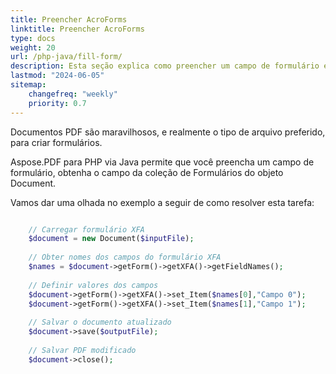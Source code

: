 ```yaml
---
title: Preencher AcroForms
linktitle: Preencher AcroForms
type: docs
weight: 20
url: /php-java/fill-form/
description: Esta seção explica como preencher um campo de formulário em um documento PDF com Aspose.PDF para PHP via Java.
lastmod: "2024-06-05"
sitemap:
    changefreq: "weekly"
    priority: 0.7
---
```


Documentos PDF são maravilhosos, e realmente o tipo de arquivo preferido, para criar formulários.

Aspose.PDF para PHP via Java permite que você preencha um campo de formulário, obtenha o campo da coleção de Formulários do objeto Document.

Vamos dar uma olhada no exemplo a seguir de como resolver esta tarefa:

```php

    // Carregar formulário XFA
    $document = new Document($inputFile);
    
    // Obter nomes dos campos do formulário XFA
    $names = $document->getForm()->getXFA()->getFieldNames();
        
    // Definir valores dos campos        
    $document->getForm()->getXFA()->set_Item($names[0],"Campo 0");
    $document->getForm()->getXFA()->set_Item($names[1],"Campo 1");
        
    // Salvar o documento atualizado
    $document->save($outputFile);
    
    // Salvar PDF modificado    
    $document->close();
```